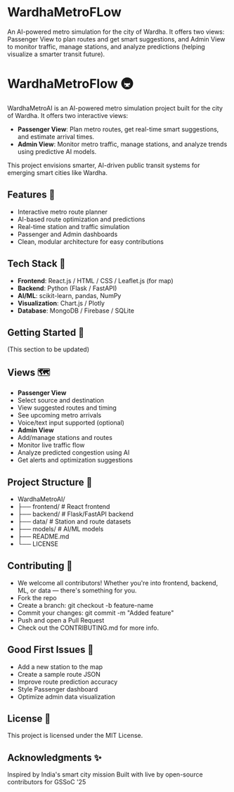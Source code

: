 # WardhaMetroFLow
An AI-powered metro simulation for the city of Wardha. It offers two views: Passenger View to plan routes and get smart suggestions, and Admin View to monitor traffic, manage stations, and analyze predictions (helping visualize a smarter transit future).

# WardhaMetroFlow 🚇

WardhaMetroAI is an AI-powered metro simulation project built for the city of Wardha. It offers two interactive views:

- **Passenger View**: Plan metro routes, get real-time smart suggestions, and estimate arrival times.
- **Admin View**: Monitor metro traffic, manage stations, and analyze trends using predictive AI models.

This project envisions smarter, AI-driven public transit systems for emerging smart cities like Wardha.


## Features 🔧 

- Interactive metro route planner
- AI-based route optimization and predictions
- Real-time station and traffic simulation
- Passenger and Admin dashboards
- Clean, modular architecture for easy contributions


## Tech Stack 🧠 

- **Frontend**: React.js / HTML / CSS / Leaflet.js (for map)
- **Backend**: Python (Flask / FastAPI)
- **AI/ML**: scikit-learn, pandas, NumPy
- **Visualization**: Chart.js / Plotly
- **Database**: MongoDB / Firebase / SQLite


## Getting Started 🚀 
(This section to be updated)


## Views 🗺️ 
- **Passenger View**
- Select source and destination
- View suggested routes and timing
- See upcoming metro arrivals
- Voice/text input supported (optional)
- **Admin View**
- Add/manage stations and routes
- Monitor live traffic flow
- Analyze predicted congestion using AI
- Get alerts and optimization suggestions


## Project Structure 📁 
- WardhaMetroAI/
- ├── frontend/             # React frontend
- ├── backend/              # Flask/FastAPI backend
- ├── data/                 # Station and route datasets
- ├── models/               # AI/ML models
- ├── README.md
- └── LICENSE


## Contributing 🤝 
- We welcome all contributors! Whether you're into frontend, backend, ML, or data — there's something for you.
- Fork the repo
- Create a branch: git checkout -b feature-name
- Commit your changes: git commit -m "Added feature"
- Push and open a Pull Request
- Check out the CONTRIBUTING.md for more info.


## Good First Issues 🐛 
- Add a new station to the map
- Create a sample route JSON
- Improve route prediction accuracy
- Style Passenger dashboard
- Optimize admin data visualization


## License 📄 
This project is licensed under the MIT License.


## Acknowledgments ✨ 
Inspired by India's smart city mission
Built with live by open-source contributors for GSSoC '25



